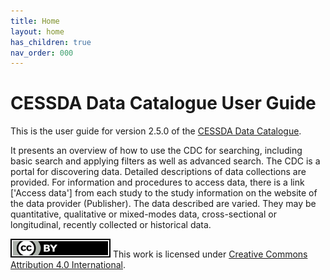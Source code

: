 ```yaml
---
title: Home
layout: home
has_children: true
nav_order: 000
---
```


# CESSDA Data Catalogue User Guide

This is the user guide for version 2.5.0 of the [CESSDA Data Catalogue](https://datacatalogue.cessda.eu/).

It presents an overview of how to use the CDC for searching, including basic search and applying filters as well as advanced search.
The CDC is a portal for discovering data.
Detailed descriptions of data collections are provided.
For information and procedures to access data,
there is a link ['Access data'] from each study to the study information on the website of the data provider (Publisher).
The data described are varied. They may be quantitative, qualitative or mixed-modes data, cross-sectional
or longitudinal, recently collected or historical data.

![CC-BY-4.0](images/cc-by.svg "CC-BY-4.0")
This work is licensed under [Creative Commons Attribution 4.0 International](https://creativecommons.org/licenses/by/4.0/).
